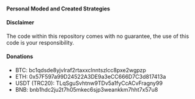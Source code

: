 #### Personal Moded and Created Strategies



#### Disclaimer

The code within this repository comes with no guarantee, the use of this code is your responsibility.



#### Donations

- BTC: bc1qdsde8yjvlraf2rtaxxclnntszlcc8pxe2wgpzp
- ETH: 0x57F597a99D24522A3DE9a3eCC666D7C3d817413a
- USDT (TRC20): TLqSguSvhtnw9TDv5a1fyCcACvFragny99
- BNB: bnb1hdc2ju2t7h05mkec6sjp3weankkm7hht7x57u8

### 
